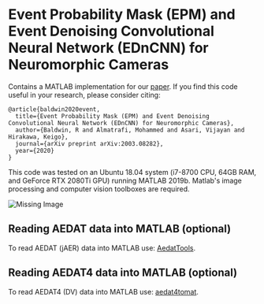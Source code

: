 # Event Probability Mask (EPM) and Event Denoising Convolutional Neural Network (EDnCNN) for Neuromorphic Cameras
Contains a MATLAB implementation for our [paper](https://arxiv.org/abs/2003.08282).  If you find this code useful in your research, please consider citing:

    @article{baldwin2020event,
      title={Event Probability Mask (EPM) and Event Denoising Convolutional Neural Network (EDnCNN) for Neuromorphic Cameras},
      author={Baldwin, R and Almatrafi, Mohammed and Asari, Vijayan and Hirakawa, Keigo},
      journal={arXiv preprint arXiv:2003.08282},
      year={2020}
    }

This code was tested on an Ubuntu 18.04 system (i7-8700 CPU, 64GB RAM, and GeForce RTX 2080Ti GPU) running MATLAB 2019b. Matlab's image processing and computer vision toolboxes are required.

![Missing Image](https://github.com/bald6354/edncnn/blob/master/pics/1156-teaser.gif "Denoised Dataset")

## Reading AEDAT data into MATLAB (optional)
To read AEDAT (jAER) data into MATLAB use: [AedatTools](https://gitlab.com/inivation/AedatTools).

## Reading AEDAT4 data into MATLAB (optional)
To read AEDAT4 (DV) data into MATLAB use: [aedat4tomat](https://github.com/bald6354/aedat4tomat).
